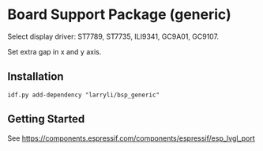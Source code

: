 # Board Support Package (generic)

Select display driver: ST7789, ST7735, ILI9341, GC9A01, GC9107.

Set extra gap in x and y axis.

## Installation

    idf.py add-dependency "larryli/bsp_generic"

## Getting Started

See https://components.espressif.com/components/espressif/esp_lvgl_port
